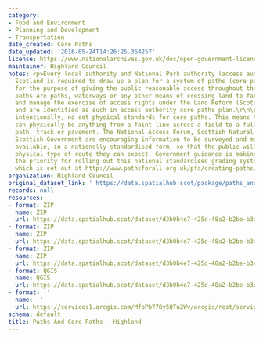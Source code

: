 ```yaml
---
category:
- Food and Environment
- Planning and Development
- Transportation
date_created: Core Paths
date_updated: '2016-05-24T14:26:25.364257'
license: https://www.nationalarchives.gov.uk/doc/open-government-licence/version/3/
maintainer: Highland Council
notes: <p>Every local authority and National Park authority (access authorities) in
  Scotland is required to draw up a plan for a system of paths (core paths) sufficient
  for the purpose of giving the public reasonable access throughout their area. \r\n\r\nCore
  paths are paths, waterways or any other means of crossing land to facilitate, promote
  and manage the exercise of access rights under the Land Reform (Scotland) Act 2003,
  and are identified as such in access authority core paths plan.\r\n\r\nThere are,
  intentionally, no set physical standards for core paths. This means that core paths
  can physically be anything from a faint line across a field to a fully constructed
  path, track or pavement. The National Access Forum, Scottish Natural Heritage and
  Scottish Government are encouraging information to be surveyed and made publicly
  available, in a nationally-standardised form, so that the public will know what
  physical type of route they can expect. Government guidance is making core paths
  the priority for rolling out this national standardised grading system information,
  which is set out at http://www.pathsforall.org.uk/pfa/creating-paths/path-grading-system.html                                                                                                                                                                                                                                                                                                                                                                                                                                                                                                                                                                                                                                                                                                                                                                                                                                                                                                                                                                                                                                                                                                                                                                                                                                                                                                                                                                                                                 </p>
organization: Highland Council
original_dataset_link: ' https://data.spatialhub.scot/package/paths_and_core_paths-hi'
records: null
resources:
- format: ZIP
  name: ZIP
  url: https://data.spatialhub.scot/dataset/d3b0b4e7-425d-48a2-b2be-b3a6e73fc8ff/resource/faaad279-812c-4ff6-aac1-a21e8af523a1/download/core_paths.shp
- format: ZIP
  name: ZIP
  url: https://data.spatialhub.scot/dataset/d3b0b4e7-425d-48a2-b2be-b3a6e73fc8ff/resource/349ddc0b-0b3b-449c-9aa2-b9ec13784776/download/core_paths.zip
- format: ZIP
  name: ZIP
  url: https://data.spatialhub.scot/dataset/d3b0b4e7-425d-48a2-b2be-b3a6e73fc8ff/resource/d0c883a9-c153-435a-999f-47ebd71319a5/download/highland-core-paths-zipped.zip
- format: QGIS
  name: QGIS
  url: https://data.spatialhub.scot/dataset/d3b0b4e7-425d-48a2-b2be-b3a6e73fc8ff/resource/9b49d4ca-8200-4f1a-a32e-f45e0000e6aa/download/core_paths.shp
- format: ''
  name: ''
  url: https://services1.arcgis.com/MfbPb778y5QTu2Wv/arcgis/rest/services/CorePaths/FeatureServer/0/query?outFields=*&where=1%3D1
schema: default
title: Paths And Core Paths - Highland
---
```

